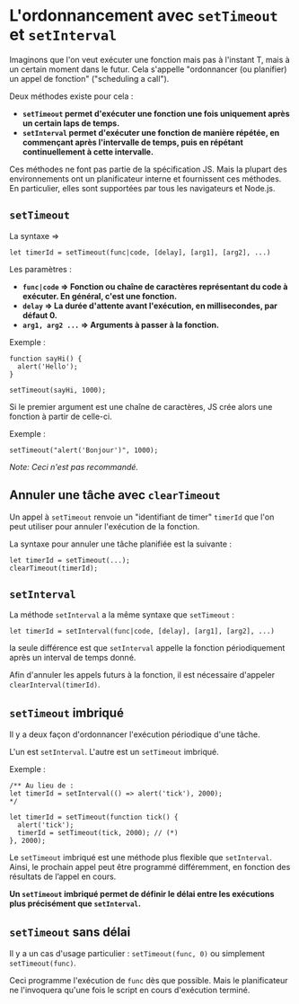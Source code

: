 # L'ordonnancement avec `setTimeout` et `setInterval`

Imaginons que l'on veut exécuter une fonction mais pas à l'instant T, mais à un certain moment dans le futur. Cela s'appelle "ordonnancer (ou planifier) un appel de fonction" ("scheduling a call").

Deux méthodes existe pour cela :

- **`setTimeout` permet d'exécuter une fonction une fois uniquement après un certain laps de temps.**
- **`setInterval` permet d'exécuter une fonction de manière répétée, en commençant après l'intervalle de temps, puis en répétant continuellement à cette intervalle.**

Ces méthodes ne font pas partie de la spécification JS. Mais la plupart des environnements ont un planificateur interne et fournissent ces méthodes. En particulier, elles sont supportées par tous les navigateurs et Node.js.

## `setTimeout`

La syntaxe =>

```
let timerId = setTimeout(func|code, [delay], [arg1], [arg2], ...)
```

Les paramètres :

- **`func|code` => Fonction ou chaîne de caractères représentant du code à exécuter. En général, c'est une fonction.**
- **`delay` => La durée d'attente avant l'exécution, en millisecondes, par défaut 0.**
- **`arg1, arg2 ...` => Arguments à passer à la fonction.**

Exemple :

```
function sayHi() {
  alert('Hello');
}

setTimeout(sayHi, 1000);
```

Si le premier argument est une chaîne de caractères, JS crée alors une fonction à partir de celle-ci.

Exemple :

```
setTimeout("alert('Bonjour')", 1000);
```

_Note: Ceci n'est pas recommandé._

## Annuler une tâche avec `clearTimeout`

Un appel à `setTimeout` renvoie un "identifiant de timer" `timerId` que l'on peut utiliser pour annuler l'exécution de la fonction.

La syntaxe pour annuler une tâche planifiée est la suivante :

```
let timerId = setTimeout(...);
clearTimeout(timerId);
```

## `setInterval`

La méthode `setInterval` a la même syntaxe que `setTimeout` :

```
let timerId = setInterval(func|code, [delay], [arg1], [arg2], ...)
```

la seule différence est que `setInterval` appelle la fonction périodiquement après un interval de temps donné.

Afin d'annuler les appels futurs à la fonction, il est nécessaire d'appeler `clearInterval(timerId)`.

## `setTimeout` imbriqué

Il y a deux façon d'ordonnancer l'exécution périodique d'une tâche.

L'un est `setInterval`. L'autre est un `setTimeout` imbriqué.

Exemple :

```
/** Au lieu de :
let timerId = setInterval(() => alert('tick'), 2000);
*/

let timerId = setTimeout(function tick() {
  alert('tick');
  timerId = setTimeout(tick, 2000); // (*)
}, 2000);
```

Le `setTimeout` imbriqué est une méthode plus flexible que `setInterval`. Ainsi, le prochain appel peut être programmé différemment, en fonction des résultats de l’appel en cours.

**Un `setTimeout` imbriqué permet de définir le délai entre les exécutions plus précisément que `setInterval`.**

## `setTimeout` sans délai

Il y a un cas d'usage particulier : `setTimeout(func, 0)` ou simplement `setTimeout(func)`.

Ceci programme l'exécution de `func` dès que possible. Mais le planificateur ne l'invoquera qu'une fois le script en cours d'exécution terminé.
